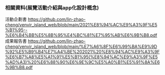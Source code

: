###  相關資料(展覽活動介紹與app化設計概念)
活動企劃書
https://github.com/lin-zhao-cheng/venvir_island_web/blob/main/2021%E8%94%AC%E9%A3%9F%E5%B1%95--%E6%B4%BB%E5%8B%95%E4%BC%81%E7%95%AB%E6%9B%B8.pdf
  成果報告書
https://github.com/lin-zhao-cheng/venvir_island_web/blob/main/%E7%A6%8F%E6%99%BA%E9%9D%92%E5%B9%B4%E7%A4%BE%202021%20%E8%94%AC%E9%A3%9F%E6%B7%A8%E5%A1%91%E5%B1%95(%E8%94%AC%E9%A3%9F%E5%AD%A3)%20%E6%88%90%E6%9E%9C%E5%A0%B1%E5%91%8A%E6%9B%B8.pdf
